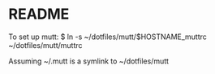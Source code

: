 # README

To set up mutt:
$ ln -s ~/dotfiles/mutt/$HOSTNAME_muttrc ~/dotfiles/mutt/muttrc

Assuming ~/.mutt is a symlink to ~/dotfiles/mutt
